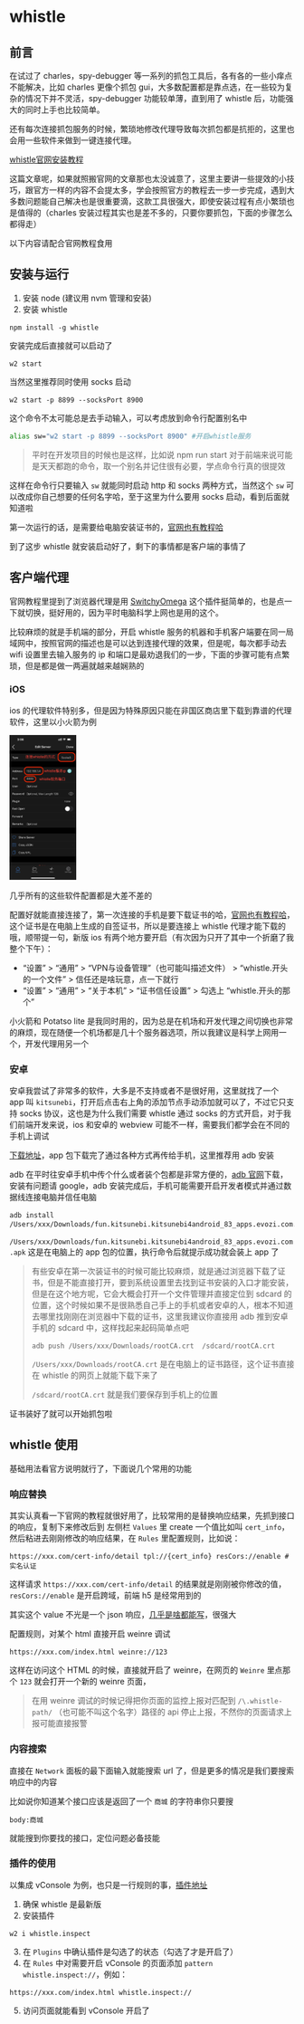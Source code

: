 # whistle

## 前言

在试过了 charles，spy-debugger 等一系列的抓包工具后，各有各的一些小痒点不能解决，比如 charles 更像个抓包 gui，大多数配置都是靠点选，在一些较为复杂的情况下并不灵活，spy-debugger 功能较单薄，直到用了 whistle 后，功能强大的同时上手也比较简单。

还有每次连接抓包服务的时候，繁琐地修改代理导致每次抓包都是抗拒的，这里也会用一些软件来做到一键连接代理。

[whistle官网安装教程](https://wproxy.org/whistle/install.html)

这篇文章呢，如果就照搬官网的文章那也太没诚意了，这里主要讲一些提效的小技巧，跟官方一样的内容不会提太多，学会按照官方的教程去一步一步完成，遇到大多数问题能自己解决也是很重要滴，这款工具很强大，即使安装过程有点小繁琐也是值得的（charles 安装过程其实也是差不多的，只要你要抓包，下面的步骤怎么都得走）

以下内容请配合官网教程食用

## 安装与运行

1. 安装 node (建议用 nvm 管理和安装)
2. 安装 whistle

```shell
npm install -g whistle
```

安装完成后直接就可以启动了

```shell
w2 start
```

当然这里推荐同时使用 socks 启动

```shell
w2 start -p 8899 --socksPort 8900
```

这个命令不太可能总是去手动输入，可以考虑放到命令行配置别名中

```bash
alias sw="w2 start -p 8899 --socksPort 8900" #开启whistle服务
```

> 平时在开发项目的时候也是这样，比如说 npm run start 对于前端来说可能是天天都跑的命令，取一个别名并记住很有必要，学点命令行真的很提效

这样在命令行只要输入 `sw` 就能同时启动 http 和 socks 两种方式，当然这个 `sw` 可以改成你自己想要的任何名字哈，至于这里为什么要用 socks 启动，看到后面就知道啦

第一次运行的话，是需要给电脑安装证书的，[官网也有教程哈](http://wproxy.org/whistle/webui/https.html)

到了这步 whistle 就安装启动好了，剩下的事情都是客户端的事情了

## 客户端代理

官网教程里提到了浏览器代理是用 [SwitchyOmega](https://chrome.google.com/webstore/detail/padekgcemlokbadohgkifijomclgjgif) 这个插件挺简单的，也是点一下就切换，挺好用的，因为平时电脑科学上网也是用的这个。

比较麻烦的就是手机端的部分，开启 whistle 服务的机器和手机客户端要在同一局域网中，按照官网的描述也是可以达到连接代理的效果，但是呢，每次都手动去 wifi 设置里去输入服务的 ip 和端口是最劝退我们的一步，下面的步骤可能有点繁琐，但是都是做一两遍就越来越娴熟的

### iOS

ios 的代理软件特别多，但是因为特殊原因只能在非国区商店里下载到靠谱的代理软件，这里以小火箭为例

<img src="../media/shadowrocket_w2.jpeg" alt="shadowrocket配置" style="zoom: 25%;" />

几乎所有的这些软件配置都是大差不差的

配置好就能直接连接了，第一次连接的手机是要下载证书的哈，[官网也有教程哈](http://wproxy.org/whistle/webui/https.html)，这个证书是在电脑上生成的自签证书，所以是要连接上 whistle 代理才能下载的哦，顺带提一句，新版 ios 有两个地方要开启（有次因为只开了其中一个折磨了我整个下午）：

-  “设置” > “通用” > “VPN与设备管理”（也可能叫描述文件） > “whistle.开头的一个文件” > 信任还是啥玩意，点一下就行
- “设置” > “通用” > “关于本机” > “证书信任设置”  > 勾选上 “whistle.开头的那个”

小火箭和 Potatso lite 是我同时用的，因为总是在机场和开发代理之间切换也非常的麻烦，现在随便一个机场都是几十个服务器选项，所以我建议是科学上网用一个，开发代理用另一个

### 安卓

安卓我尝试了非常多的软件，大多是不支持或者不是很好用，这里就找了一个 app 叫 `kitsunebi`，打开后点击右上角的添加节点手动添加就可以了，不过它只支持 socks 协议，这也是为什么我们需要 whistle 通过 socks 的方式开启，对于我们前端开发来说，ios 和安卓的 webview 可能不一样，需要我们都学会在不同的手机上调试

[下载地址](https://github.com/zqcccc/wechat-mall/releases/download/0.0.2/fun.kitsunebi.kitsunebi4android_83_apps.evozi.com.apk)，app 包下载完了通过各种方式再传给手机，这里推荐用 adb 安装

adb 在平时往安卓手机中传个什么或者装个包都是非常方便的，[adb 官网](https://developer.android.com/studio/command-line/adb)下载，安装有问题请 google，adb 安装完成后，手机可能需要开启开发者模式并通过数据线连接电脑并信任电脑

```shell
adb install /Users/xxx/Downloads/fun.kitsunebi.kitsunebi4android_83_apps.evozi.com.apk
```

`/Users/xxx/Downloads/fun.kitsunebi.kitsunebi4android_83_apps.evozi.com.apk` 这是在电脑上的 app 包的位置，执行命令后就提示成功就会装上 app 了

> 有些安卓在第一次装证书的时候可能比较麻烦，就是通过浏览器下载了证书，但是不能直接打开，要到系统设置里去找到证书安装的入口才能安装，但是在这个地方呢，它会大概会打开一个文件管理并直接定位到 sdcard 的位置，这个时候如果不是很熟悉自己手上的手机或者安卓的人，根本不知道去哪里找刚刚在浏览器中下载的证书，这里我建议你直接用 adb 推到安卓手机的 sdcard 中，这样找起来起码简单点吧
>
> ```shell
> adb push /Users/xxx/Downloads/rootCA.crt  /sdcard/rootCA.crt
> ```
>
> `/Users/xxx/Downloads/rootCA.crt` 是在电脑上的证书路径，这个证书直接在 whistle 的网页上就能下载下来了
>
> `/sdcard/rootCA.crt` 就是我们要保存到手机上的位置

证书装好了就可以开始抓包啦

## whistle 使用

基础用法看官方说明就行了，下面说几个常用的功能

### 响应替换

其实认真看一下官网的教程就很好用了，比较常用的是替换响应结果，先抓到接口的响应，复制下来修改后到 左侧栏 `Values` 里 create 一个值比如叫 `cert_info`，然后粘进去刚刚修改的响应结果，在 `Rules` 里配置规则，比如说：

```
https://xxx.com/cert-info/detail tpl://{cert_info} resCors://enable #实名认证
```

这样请求 `https://xxx.com/cert-info/detail` 的结果就是刚刚被你修改的值，`resCors://enable` 是开启跨域，前端 h5 是经常用到的

其实这个 value 不光是一个 json 响应，[几乎是啥都能写](http://wproxy.org/whistle/frequet.html)，很强大

配置规则，对某个 html 直接开启 weinre 调试

```
https://xxx.com/index.html weinre://123
```

这样在访问这个 HTML 的时候，直接就开启了 weinre，在网页的 `Weinre` 里点那个 `123` 就会打开一个新的 weinre 页面，

>  在用 weinre 调试的时候记得把你页面的监控上报对匹配到 `/\.whistle-path/` （也可能不叫这个名字）路径的 api 停止上报，不然你的页面请求上报可能直接报警

### 内容搜索

直接在 `Network` 面板的最下面输入就能搜索 url 了，但是更多的情况是我们要搜索响应中的内容

比如说你知道某个接口应该是返回了一个 `商城` 的字符串你只要搜

```
body:商城
```

就能搜到你要找的接口，定位问题必备技能

### 插件的使用

以集成 vConsole 为例，也只是一行规则的事，[插件地址](https://github.com/whistle-plugins/whistle.inspect)

1. 确保 whistle 是最新版
2. 安装插件

```
w2 i whistle.inspect
```

3. 在 `Plugins` 中确认插件是勾选了的状态（勾选了才是开启了）
4. 在 `Rules` 中对需要开启 vConsole 的页面添加 `pattern whistle.inspect://`，例如：

```
https://xxx.com/index.html whistle.inspect://
```

5. 访问页面就能看到 vConsole 开启了

